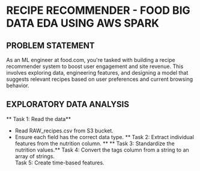# RECIPE RECOMMENDER - FOOD BIG DATA EDA USING AWS SPARK
## PROBLEM STATEMENT
As an ML engineer at food.com, you're tasked with building a recipe recommender system to boost user engagement and site revenue. This involves exploring data, engineering features, and designing a model that suggests relevant recipes based on user preferences and current browsing behavior.
## EXPLORATORY DATA ANALYSIS
** Task 1: Read the data**
- Read RAW_recipes.csv from S3 bucket. <br/>
- Ensure each field has the correct data type.
** Task 2: Extract individual features from the nutrition column. **
** Task 3: Standardize the nutrition values.**
Task 4: Convert the tags column from a string to an array of strings.<br/>
Task 5:  Create time-based features.
